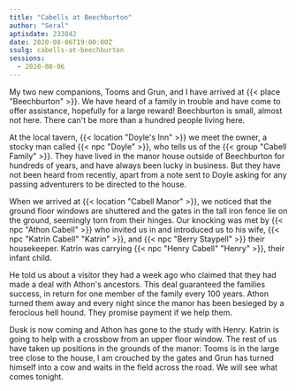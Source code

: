 ```yaml
---
title: "Cabells at Beechburton"
author: "Seral"
aptisdate: 233842
date: 2020-08-06T19:00:00Z
ssulg: cabells-at-beechburton
sessions:
  - 2020-08-06
---
```


My two new companions, Tooms and Grun, and I have arrived at {{< place "Beechburton" >}}. We have heard of a family in trouble and have come to offer assistance, hopefully for a large reward! Beechburton is small, almost not here.  There can't be more than a hundred people living here.

At the local tavern, {{< location "Doyle's Inn" >}} we meet the owner, a stocky man called {{< npc "Doyle" >}}, who tells us of the {{< group "Cabell Family" >}}. They have lived in the manor house outside of Beechburton for hundreds of years, and have always been lucky in business. But they have not been heard from recently, apart from a note sent to Doyle asking for any passing adventurers to be directed to the house.

When we arrived at {{< location "Cabell Manor" >}}, we noticed that the ground floor windows are shuttered and the gates in the tall iron fence lie on the ground, seemingly torn from their hinges. Our knocking was met by {{< npc "Athon Cabell" >}} who invited us in and introduced us to his wife, {{< npc "Katrin Cabell" "Katrin" >}}, and {{< npc "Berry Staypell" >}} their housekeeper. Katrin was carrying {{< npc "Henry Cabell" "Henry" >}}, their infant child.

He told us about a visitor they had a week ago who claimed that they had made a deal with Athon's ancestors. This deal guaranteed the families success, in return for one member of the family every 100 years. Athon turned them away and every night since the manor has been besieged by a ferocious hell hound. They promise payment if we help them.

Dusk is now coming and Athon has gone to the study with Henry. Katrin is going to help with a crossbow from an upper floor window. The rest of us have taken up positions in the grounds of the manor: Tooms is in the large tree close to the house, I am crouched by the gates and Grun has turned himself into a cow and waits in the field across the road. We will see what comes tonight.
